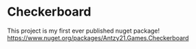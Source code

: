 # Checkerboard

This project is my first ever published nuget package!
https://www.nuget.org/packages/Antzy21.Games.Checkerboard
